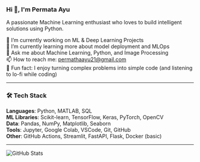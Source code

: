 ### Hi 👋, I'm Permata Ayu

A passionate Machine Learning enthusiast who loves to build intelligent solutions using Python.

🔭 I’m currently working on ML & Deep Learning Projects  
🌱 I’m currently learning more about model deployment and MLOps  
💬 Ask me about Machine Learning, Python, and Image Processing  
📫 How to reach me: permathaayu21@gmail.com  
🎵 Fun fact: I enjoy turning complex problems into simple code (and listening to lo-fi while coding)  

---

### 🛠 Tech Stack  
**Languages**: Python, MATLAB, SQL  
**ML Libraries**: Scikit-learn, TensorFlow, Keras, PyTorch, OpenCV  
**Data**: Pandas, NumPy, Matplotlib, Seaborn  
**Tools**: Jupyter, Google Colab, VSCode, Git, GitHub  
**Other**: GitHub Actions, Streamlit, FastAPI, Flask, Docker (basic)

---

![GitHub Stats](https://github-readme-stats.vercel.app/api?username=permataayu&show_icons=true&theme=default)
